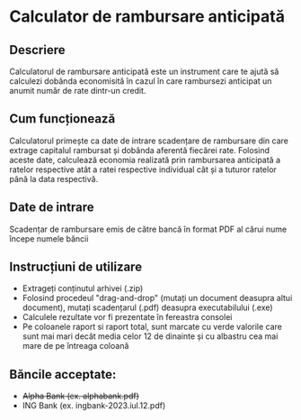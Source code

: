 # Calculator de rambursare anticipată

## Descriere
Calculatorul de rambursare anticipată este un instrument care te ajută să calculezi dobânda economisită în cazul în care rambursezi anticipat un anumit număr de rate dintr-un credit.

## Cum funcționează
Calculatorul primește ca date de intrare scadențare de rambursare din care extrage capitalul rambursat și dobânda aferentă fiecărei rate.
Folosind aceste date, calculează economia realizată prin rambursarea anticipată a ratelor respective atât a ratei respective individual cât și a tuturor ratelor până la data respectivă.

## Date de intrare
Scadențar de rambursare emis de către bancă în format PDF al cărui nume începe numele băncii

## Instrucțiuni de utilizare
- Extrageți conținutul arhivei (.zip)
- Folosind procedeul "drag-and-drop" (mutați un document deasupra altui document), mutați scadențarul (.pdf) deasupra executabilului (.exe)
- Calculele rezultate vor fi prezentate în fereastra consolei
- Pe coloanele raport si raport total, sunt marcate cu verde valorile care sunt mai mari decât media celor 12 de dinainte și cu albastru cea mai mare de pe întreaga coloană

## Băncile acceptate:
- ~~Alpha Bank (ex. alphabank.pdf)~~
- ING Bank (ex. ingbank-2023.iul.12.pdf)
